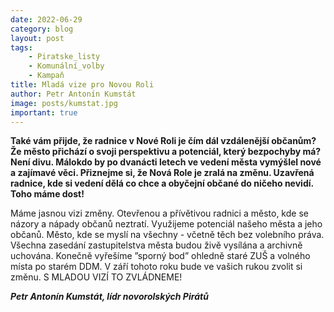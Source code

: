 ```yaml
---
date: 2022-06-29
category: blog
layout: post
tags:
    - Piratske_listy
    - Komunální_volby
    - Kampaň
title: Mladá vize pro Novou Roli
author: Petr Antonín Kumstát
image: posts/kumstat.jpg
important: true
---
```

**Také vám přijde, že radnice v Nové Roli je čím dál vzdálenější občanům? Že město přichází o svoji perspektivu a potenciál, který bezpochyby má? Není divu. Málokdo by po dvanácti letech ve vedení města vymýšlel nové a zajímavé věci. 
Přiznejme si, že Nová Role je zralá na změnu. Uzavřená radnice, kde si vedení dělá co chce a obyčejní občané do ničeho nevidí. Toho máme dost!**

Máme jasnou vizi změny. Otevřenou a přívětivou radnici a město, kde se názory a nápady občanů neztratí. Využijeme potenciál našeho města a jeho občanů. Město, kde se myslí na všechny - včetně těch bez volebního práva. Všechna zasedání zastupitelstva města budou živě vysílána a archivně uchována. Konečně vyřešíme ”sporný bod” ohledně staré ZUŠ a volného místa po starém DDM. 
V září tohoto roku bude ve vašich rukou zvolit si změnu. 
S MLADOU VIZÍ TO ZVLÁDNEME!

***Petr Antonín Kumstát,
lídr novorolských Pirátů***
